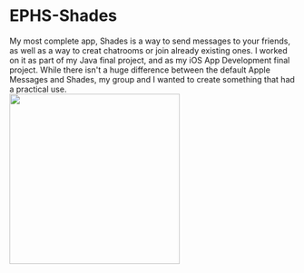 # EPHS-Shades
My most complete app, Shades is a way to send messages to your friends, as well as a way to creat chatrooms or join already existing ones. 
I worked on it as part of my Java final project, and as my iOS App Development final project. While there isn't a huge difference between 
the default Apple Messages and Shades, my group and I wanted to create something that had a practical use. <br>
<img src="https://user-images.githubusercontent.com/98774916/172396610-e728297b-0151-4ce3-89d5-27cc7f48200a.png" height="300">
